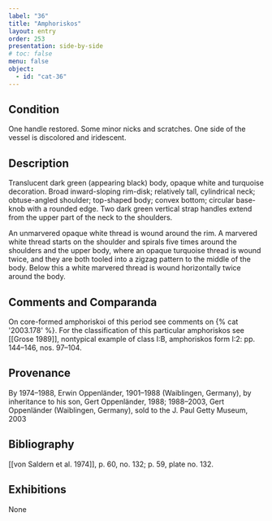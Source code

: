 ```yaml
---
label: "36"
title: "Amphoriskos"
layout: entry
order: 253
presentation: side-by-side
# toc: false
menu: false
object:
  - id: "cat-36"
---
```


## Condition

One handle restored. Some minor nicks and scratches. One side of the vessel is discolored and iridescent.

## Description

Translucent dark green (appearing black) body, opaque white and turquoise decoration. Broad inward-sloping rim-disk; relatively tall, cylindrical neck; obtuse-angled shoulder; top-shaped body; convex bottom; circular base-knob with a rounded edge. Two dark green vertical strap handles extend from the upper part of the neck to the shoulders.

An unmarvered opaque white thread is wound around the rim. A marvered white thread starts on the shoulder and spirals five times around the shoulders and the upper body, where an opaque turquoise thread is wound twice, and they are both tooled into a zigzag pattern to the middle of the body. Below this a white marvered thread is wound horizontally twice around the body.

## Comments and Comparanda

On core-formed amphoriskoi of this period see comments on {% cat '2003.178' %}. For the classification of this particular amphoriskos see [[Grose 1989]], nontypical example of class I:B, amphoriskos form I:2: pp. 144–146, nos. 97–104.

## Provenance

By 1974–1988, Erwin Oppenländer, 1901–1988 (Waiblingen, Germany), by inheritance to his son, Gert Oppenländer, 1988; 1988–2003, Gert Oppenländer (Waiblingen, Germany), sold to the J. Paul Getty Museum, 2003

## Bibliography

[[von Saldern et al. 1974]], p. 60, no. 132; p. 59, plate no. 132.

## Exhibitions

None